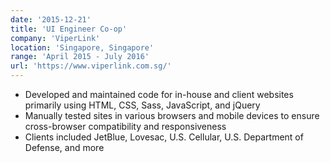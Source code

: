 ```yaml
---
date: '2015-12-21'
title: 'UI Engineer Co-op'
company: 'ViperLink'
location: 'Singapore, Singapore'
range: 'April 2015 - July 2016'
url: 'https://www.viperlink.com.sg/'
---
```


- Developed and maintained code for in-house and client websites primarily using HTML, CSS, Sass, JavaScript, and jQuery
- Manually tested sites in various browsers and mobile devices to ensure cross-browser compatibility and responsiveness
- Clients included JetBlue, Lovesac, U.S. Cellular, U.S. Department of Defense, and more
